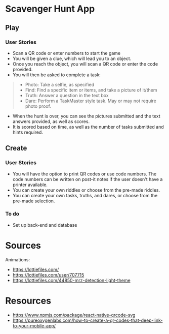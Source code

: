 # Scavenger Hunt App

## Play
### User Stories
- Scan a QR code or enter numbers to start the game
- You will be given a clue, which will lead you to an object.
- Once you reach the object, you will scan a QR code or enter the code provided.
- You will then be asked to complete a task:
> - Photo: Take a selfie, as specified
> - Find: Find a specific item or items, and take a picture of it/them
> - Truth: Answer a question in the text box
> - Dare: Perform a TaskMaster style task. May or may not require photo proof.
- When the hunt is over, you can see the pictures submitted and the text answers provided, as well as scores. 
- It is scored based on time, as well as the number of tasks submitted and hints required.

## Create
### User Stories
- You will have the option to print QR codes or use code numbers. The code numbers can be written on post-it notes if the user doesn't have a printer available.
- You can create your own riddles or choose from the pre-made riddles.
- You can create your own tasks, truths, and dares, or choose from the pre-made selection.

### To do
- Set up back-end and database

# Sources
Animations: 
- https://lottiefiles.com/
- https://lottiefiles.com/user/707715
- https://lottiefiles.com/44850-mrz-detection-light-theme

# Resources
- https://www.npmjs.com/package/react-native-qrcode-svg
- https://pureoxygenlabs.com/how-to-create-a-qr-codes-that-deep-link-to-your-mobile-app/
